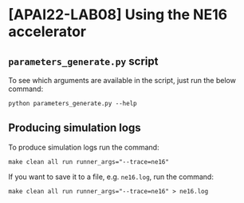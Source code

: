 # [APAI22-LAB08] Using the NE16 accelerator

## `parameters_generate.py` script

To see which arguments are available in the script, just run the below command:

```
python parameters_generate.py --help
```

## Producing simulation logs

To produce simulation logs run the command:

```
make clean all run runner_args="--trace=ne16"
```

If you want to save it to a file, e.g. `ne16.log`, run the command:

```
make clean all run runner_args="--trace=ne16" > ne16.log
```
